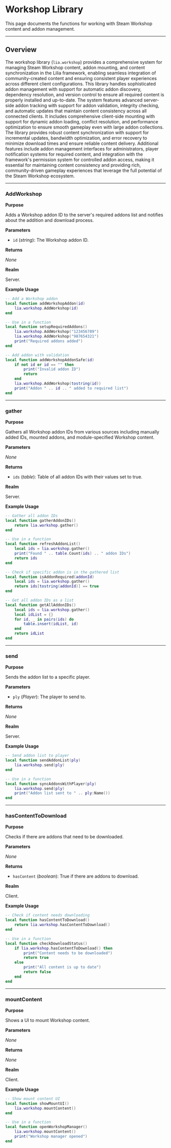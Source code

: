 # Workshop Library

This page documents the functions for working with Steam Workshop content and addon management.

---

## Overview

The workshop library (`lia.workshop`) provides a comprehensive system for managing Steam Workshop content, addon mounting, and content synchronization in the Lilia framework, enabling seamless integration of community-created content and ensuring consistent player experiences across different client configurations. This library handles sophisticated addon management with support for automatic addon discovery, dependency resolution, and version control to ensure all required content is properly installed and up-to-date. The system features advanced server-side addon tracking with support for addon validation, integrity checking, and automatic updates that maintain content consistency across all connected clients. It includes comprehensive client-side mounting with support for dynamic addon loading, conflict resolution, and performance optimization to ensure smooth gameplay even with large addon collections. The library provides robust content synchronization with support for incremental updates, bandwidth optimization, and error recovery to minimize download times and ensure reliable content delivery. Additional features include addon management interfaces for administrators, player notification systems for required content, and integration with the framework's permission system for controlled addon access, making it essential for maintaining content consistency and providing rich, community-driven gameplay experiences that leverage the full potential of the Steam Workshop ecosystem.

---

### AddWorkshop

**Purpose**

Adds a Workshop addon ID to the server's required addons list and notifies about the addition and download process.

**Parameters**

* `id` (*string*): The Workshop addon ID.

**Returns**

*None*

**Realm**

Server.

**Example Usage**

```lua
-- Add a Workshop addon
local function addWorkshopAddon(id)
    lia.workshop.AddWorkshop(id)
end

-- Use in a function
local function setupRequiredAddons()
    lia.workshop.AddWorkshop("123456789")
    lia.workshop.AddWorkshop("987654321")
    print("Required addons added")
end

-- Add addon with validation
local function addWorkshopAddonSafe(id)
    if not id or id == "" then
        print("Invalid addon ID")
        return
    end
    lia.workshop.AddWorkshop(tostring(id))
    print("Addon " .. id .. " added to required list")
end
```

---

### gather

**Purpose**

Gathers all Workshop addon IDs from various sources including manually added IDs, mounted addons, and module-specified Workshop content.

**Parameters**

*None*

**Returns**

* `ids` (*table*): Table of all addon IDs with their values set to true.

**Realm**

Server.

**Example Usage**

```lua
-- Gather all addon IDs
local function gatherAddonIDs()
    return lia.workshop.gather()
end

-- Use in a function
local function refreshAddonList()
    local ids = lia.workshop.gather()
    print("Found " .. table.Count(ids) .. " addon IDs")
    return ids
end

-- Check if specific addon is in the gathered list
local function isAddonRequired(addonId)
    local ids = lia.workshop.gather()
    return ids[tostring(addonId)] == true
end

-- Get all addon IDs as a list
local function getAllAddonIDs()
    local ids = lia.workshop.gather()
    local idList = {}
    for id, _ in pairs(ids) do
        table.insert(idList, id)
    end
    return idList
end
```

---

### send

**Purpose**

Sends the addon list to a specific player.

**Parameters**

* `ply` (*Player*): The player to send to.

**Returns**

*None*

**Realm**

Server.

**Example Usage**

```lua
-- Send addon list to player
local function sendAddonList(ply)
    lia.workshop.send(ply)
end

-- Use in a function
local function syncAddonsWithPlayer(ply)
    lia.workshop.send(ply)
    print("Addon list sent to " .. ply:Name())
end
```

---

### hasContentToDownload

**Purpose**

Checks if there are addons that need to be downloaded.

**Parameters**

*None*

**Returns**

* `hasContent` (*boolean*): True if there are addons to download.

**Realm**

Client.

**Example Usage**

```lua
-- Check if content needs downloading
local function hasContentToDownload()
    return lia.workshop.hasContentToDownload()
end

-- Use in a function
local function checkDownloadStatus()
    if lia.workshop.hasContentToDownload() then
        print("Content needs to be downloaded")
        return true
    else
        print("All content is up to date")
        return false
    end
end
```

---

### mountContent

**Purpose**

Shows a UI to mount Workshop content.

**Parameters**

*None*

**Returns**

*None*

**Realm**

Client.

**Example Usage**

```lua
-- Show mount content UI
local function showMountUI()
    lia.workshop.mountContent()
end

-- Use in a function
local function openWorkshopManager()
    lia.workshop.mountContent()
    print("Workshop manager opened")
end
```